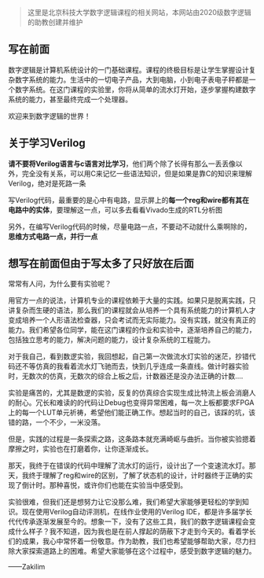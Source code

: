 > 这里是北京科技大学数字逻辑课程的相关网站，本网站由2020级数字逻辑的助教创建并维护

## 写在前面

数字逻辑是计算机系统设计的一门基础课程。课程的终极目标是让学生掌握设计复杂数字系统的能力。生活中的一切电子产品，大到电脑，小到电子表电子秤都是一个数字系统。在这门课程的实验里，你将从简单的流水灯开始，逐步掌握构建数字系统的能力，甚至最终完成一个处理器。

欢迎来到数字逻辑的世界！

## 关于学习Verilog

**请不要将Verilog语言与c语言对比学习**，他们两个除了长得有那么一丢丢像以外，完全没有关系，可以用C来记忆一些语法知识，但是如果是靠C的知识来理解Verilog，绝对是死路一条  

写Verilog代码，最重要的是心中有电路，显示屏上的**每一个reg和wire都有其在电路中的实体**，要理解这一点，可以多去看看Vivado生成的RTL分析图  

另外，在编写Verilog代码的时候，尽量电路一点，不要动不动就什么乘啊除的，**思维方式电路一点，并行一点**



## 想写在前面但由于写太多了只好放在后面

常常有人问，为什么要有实验呢？

用官方一点的说法，计算机专业的课程依赖于大量的实践。如果只是脱离实践，只讲复杂而生硬的语法，那么我们的课程就会从培养一个具有系统能力的计算机人才变成培养一个人形语法检查器，只会考试而无实际能力。没有实践，就没有真正的能力。我们希望各位同学，能在这门课程的作业和实验中，逐渐培养自己的能力，包括独立思考的能力，解决问题的能力，设计复杂系统的工程能力。

对于我自己，看到数逻实验，我回想起，自己第一次做流水灯实验的迷茫，抄错代码还不等仿真的我看着流水灯飞驰而去，快到几乎连成一条直线。做计时器实验时，无数次的仿真，无数次的综合上板之后，计数器还是没办法正确的计数....

实验是痛苦的，尤其是数逻的实验，反复的仿真综合实现生成比特流上板会消磨人的耐心。冗长和难读的的代码让Debug也变得异常困难，每一次上板都要求FPGA上的每一个LUT单元祈祷，希望他们能正确工作。想起当时的自己，该踩的坑，该错的路，一个不少，一米没落。

但是，实践的过程是一条探索之路，这条路本就充满崎岖与曲折。当你被实验摁着摩擦之时，实验也在打磨着你，让你逐渐成长。

那天，我终于在错误的代码中理解了流水灯的运行，设计出了一个变速流水灯。那天，我终于理解了reg和wire的区别，了解了状态机的设计，计时器终于正确的实现了倒计时。那种喜悦，或许你们也能在实验当中感受到。

实验很难，但我们还是想努力让它没那么难，我们希望大家能够更轻松的学到知识。现在使用Verilog自动评测机，在线作业使用的Verilog IDE，都是许多届学长代代传承逐渐发展至今的。想象一下，没有了这些工具，我们的数字逻辑课程会变成什么样子？我不知道，因为我也是在前人撑起的荫蔽下才走到今天的。看着学长们的成果，我心中常怀着一份敬意。作为助教，我们也希望能够帮助大家，尽力扫除大家探索道路上的困难。希望大家能够在这个过程中，感受到数字逻辑的魅力。

——Zakilim
